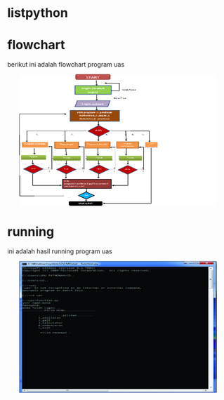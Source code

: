# listpython
# flowchart

berikut ini adalah flowchart program uas

<p align="center">
<img src="https://github.com/anisetiyani/listpython/blob/master/flow.png" width="450" height="300" />
</p>

# running

ini adalah hasil running program uas

<p align="center">
<img src="https://github.com/anisetiyani/listpython/blob/master/RUNING.jpg" width="450" height="300" />
</p>
